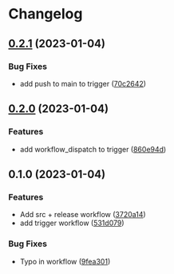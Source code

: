 # Changelog

## [0.2.1](https://github.com/pabrahamsson/release-workflow/compare/v0.2.0...v0.2.1) (2023-01-04)


### Bug Fixes

* add push to main to trigger ([70c2642](https://github.com/pabrahamsson/release-workflow/commit/70c26427ec9f5068242e151d55a415ded762606b))

## [0.2.0](https://github.com/pabrahamsson/release-workflow/compare/v0.1.0...v0.2.0) (2023-01-04)


### Features

* add workflow_dispatch to trigger ([860e94d](https://github.com/pabrahamsson/release-workflow/commit/860e94d780b5d1b2ae860db2a710ee28c307c09a))

## 0.1.0 (2023-01-04)


### Features

* Add src + release workflow ([3720a14](https://github.com/pabrahamsson/release-workflow/commit/3720a14b5551abc65cc5bdd52e751685cb08eadf))
* add trigger workflow ([531d079](https://github.com/pabrahamsson/release-workflow/commit/531d079a9f762de2beabe45cf47b8266582a1ac7))


### Bug Fixes

* Typo in workflow ([9fea301](https://github.com/pabrahamsson/release-workflow/commit/9fea301e26fe8ae29097b2575f2d835a8e8566de))
